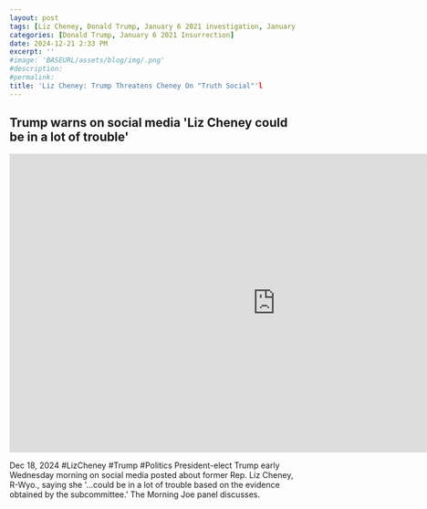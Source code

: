 ```yaml
---
layout: post
tags: [Liz Cheney, Donald Trump, January 6 2021 investigation, January 6 2021 committee, Cassidy Hutchinson testimony, politics, MSNBC]
categories: [Donald Trump, January 6 2021 Insurrection]
date: 2024-12-21 2:33 PM
excerpt: ''
#image: 'BASEURL/assets/blog/img/.png'
#description:
#permalink:
title: 'Liz Cheney: Trump Threatens Cheney On "Truth Social"'l
---
```



## Trump warns on social media 'Liz Cheney could be in a lot of trouble'

<iframe width="932" height="524" src="https://www.youtube.com/embed/S3PoPUoBgXA" title="Trump warns on social media &#39;Liz Cheney could be in a lot of trouble&#39;" frameborder="0" allow="accelerometer; autoplay; clipboard-write; encrypted-media; gyroscope; picture-in-picture; web-share" referrerpolicy="strict-origin-when-cross-origin" allowfullscreen></iframe>

Dec 18, 2024  #LizCheney #Trump #Politics
President-elect Trump early Wednesday morning on social media posted about former Rep. Liz Cheney, R-Wyo., saying she '...could be in a lot of trouble based on the evidence obtained by the subcommittee.' The Morning Joe panel discusses.
